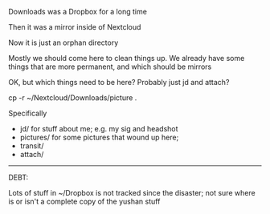 Downloads was a Dropbox for a long time

Then it was a mirror inside of Nextcloud

Now it is just an orphan directory

Mostly we should come here to clean things up. We already have some things that are more permanent, and which should be mirrors

OK, but which things need to be here? Probably just jd and attach?

cp -r ~/Nextcloud/Downloads/picture .

Specifically
* jd/ for stuff about me; e.g. my sig and headshot
* pictures/ for some pictures that wound up here;
* transit/
* attach/

----------------------------------------------------------------------

DEBT:

Lots of stuff in ~/Dropbox is not tracked since the disaster; not sure where is or isn't a complete copy of the yushan stuff

